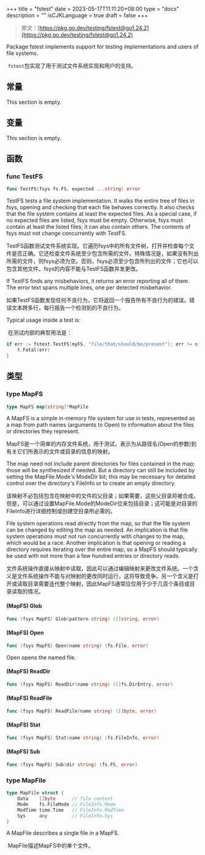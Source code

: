 +++
title = "fstest"
date = 2023-05-17T11:11:20+08:00
type = "docs"
description = ""
isCJKLanguage = true
draft = false
+++
> 原文：[https://pkg.go.dev/testing/fstest@go1.24.2](https://pkg.go.dev/testing/fstest@go1.24.2)

Package fstest implements support for testing implementations and users of file systems.

​	`fstest`包实现了用于测试文件系统实现和用户的支持。

## 常量 

This section is empty.

## 变量

This section is empty.

## 函数

### func TestFS 

``` go 
func TestFS(fsys fs.FS, expected ...string) error
```

TestFS tests a file system implementation. It walks the entire tree of files in fsys, opening and checking that each file behaves correctly. It also checks that the file system contains at least the expected files. As a special case, if no expected files are listed, fsys must be empty. Otherwise, fsys must contain at least the listed files; it can also contain others. The contents of fsys must not change concurrently with TestFS.

​	TestFS函数测试文件系统实现。它遍历fsys中的所有文件树，打开并检查每个文件是否正确。它还检查文件系统至少包含所需的文件。特殊情况是，如果没有列出所需的文件，则fsys必须为空。否则，fsys必须至少包含所列出的文件；它也可以包含其他文件。fsys的内容不能与TestFS函数并发更改。

If TestFS finds any misbehaviors, it returns an error reporting all of them. The error text spans multiple lines, one per detected misbehavior.

​	如果TestFS函数发现任何不良行为，它将返回一个报告所有不良行为的错误。错误文本跨多行，每行报告一个检测到的不良行为。

Typical usage inside a test is:

​	在测试内部的典型用法是：

```go
if err := fstest.TestFS(myFS, "file/that/should/be/present"); err != nil {
	t.Fatal(err)
}
```

## 类型

### type MapFS 

``` go 
type MapFS map[string]*MapFile
```

A MapFS is a simple in-memory file system for use in tests, represented as a map from path names (arguments to Open) to information about the files or directories they represent.

​	MapFS是一个简单的内存文件系统，用于测试，表示为从路径名(Open的参数)到有关它们所表示的文件或目录的信息的映射。

The map need not include parent directories for files contained in the map; those will be synthesized if needed. But a directory can still be included by setting the MapFile.Mode's ModeDir bit; this may be necessary for detailed control over the directory's FileInfo or to create an empty directory.

​	该映射不必包括包含在映射中的文件的父目录；如果需要，这些父目录将被合成。但是，可以通过设置MapFile.Mode的ModeDir位来包括目录；这可能是对目录的FileInfo进行详细控制或创建空目录所必需的。

File system operations read directly from the map, so that the file system can be changed by editing the map as needed. An implication is that file system operations must not run concurrently with changes to the map, which would be a race. Another implication is that opening or reading a directory requires iterating over the entire map, so a MapFS should typically be used with not more than a few hundred entries or directory reads.

​	文件系统操作直接从映射中读取，因此可以通过编辑映射来更改文件系统。一个含义是文件系统操作不能与对映射的更改同时运行，这将导致竞争。另一个含义是打开或读取目录需要迭代整个映射，因此MapFS通常应仅用于少于几百个条目或目录读取的情况。

#### (MapFS) Glob 

``` go 
func (fsys MapFS) Glob(pattern string) ([]string, error)
```

#### (MapFS) Open 

``` go 
func (fsys MapFS) Open(name string) (fs.File, error)
```

Open opens the named file.

#### (MapFS) ReadDir 

``` go 
func (fsys MapFS) ReadDir(name string) ([]fs.DirEntry, error)
```

#### (MapFS) ReadFile 

``` go 
func (fsys MapFS) ReadFile(name string) ([]byte, error)
```

#### (MapFS) Stat 

``` go 
func (fsys MapFS) Stat(name string) (fs.FileInfo, error)
```

#### (MapFS) Sub 

``` go 
func (fsys MapFS) Sub(dir string) (fs.FS, error)
```

### type MapFile 

``` go 
type MapFile struct {
	Data    []byte      // file content
	Mode    fs.FileMode // FileInfo.Mode
	ModTime time.Time   // FileInfo.ModTime
	Sys     any         // FileInfo.Sys
}
```

A MapFile describes a single file in a MapFS.

​	MapFile描述MapFS中的单个文件。